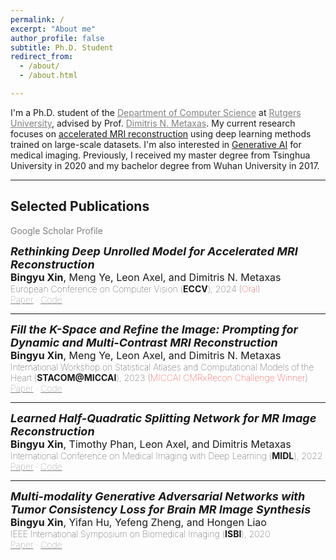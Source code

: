 ```yaml
---
permalink: /
excerpt: "About me"
author_profile: false
subtitle: Ph.D. Student
redirect_from: 
  - /about/
  - /about.html

---
```

I'm a Ph.D. student of the <a href="https://www.cs.rutgers.edu/" style="color:gray; text-decoration:underline;">Department of Computer Science</a>
 at <a href="https://www.rutgers.edu/" style="color:gray; text-decoration:underline;">Rutgers University</a>, advised by Prof. <a href="https://people.cs.rutgers.edu/~dnm/" style="color:gray; text-decoration:underline;">Dimitris N. Metaxas</a>. My current research focuses on <u>accelerated MRI reconstruction</u> using deep learning methods trained on large-scale datasets. I'm also interested in <u>Generative AI</u> for medical imaging. Previously, I received my master degree from Tsinghua University in 2020 and my bachelor degree from Wuhan University in 2017.


---

## Selected Publications

<a href="https://scholar.google.com/citations?user=ENG4A1gAAAAJ&hl=en&authuser=1" style="color:gray; text-decoration:none;">Google Scholar Profile</a>

<span style="font-size:18px; font-weight:bold; font-style:italic;">Rethinking Deep Unrolled Model for Accelerated MRI Reconstruction</span>  
<span style="font-size:16px; font-weight:normal;">**Bingyu Xin**, Meng Ye, Leon Axel, and Dimitris N. Metaxas</span>  
<span style="font-size:14px; font-weight:lighter;">European Conference on Computer Vision (**ECCV**), 2024 (<span style="color:red;">Oral</span>)</span>  
<span style="font-size:14px; font-weight:lighter;"><a href="https://www.ecva.net/papers/eccv_2024/papers_ECCV/papers/09565.pdf" style="color:gray; text-decoration:underline;">Paper</a> · <a href="https://github.com/hellopipu/PromptMR-plus" style="color:gray; text-decoration:underline;">Code</a></span>

---

<span style="font-size:18px; font-weight:bold; font-style:italic;">Fill the K-Space and Refine the Image: Prompting for Dynamic and Multi-Contrast MRI Reconstruction</span>  
<span style="font-size:16px; font-weight:normal;">**Bingyu Xin**, Meng Ye, Leon Axel, and Dimitris N. Metaxas</span>  
<span style="font-size:14px; font-weight:lighter;">International Workshop on Statistical Atlases and Computational Models of the Heart (**STACOM@MICCAI**), 2023 (<span style="color:red;">MICCAI CMRxRecon Challenge Winner</span>)</span>  
<span style="font-size:14px; font-weight:lighter;"><a href="https://arxiv.org/pdf/2309.13839.pdf" style="color:gray; text-decoration:underline;">Paper</a> · <a href="https://github.com/hellopipu/PromptMR" style="color:gray; text-decoration:underline;">Code</a></span>

---

<span style="font-size:18px; font-weight:bold; font-style:italic;">Learned Half-Quadratic Splitting Network for MR Image Reconstruction</span>  
<span style="font-size:16px; font-weight:normal;">**Bingyu Xin**, Timothy Phan, Leon Axel, and Dimitris Metaxas</span>  
<span style="font-size:14px; font-weight:lighter;">International Conference on Medical Imaging with Deep Learning (**MIDL**), 2022</span>  
<span style="font-size:14px; font-weight:lighter;"><a href="https://proceedings.mlr.press/v172/xin22a/xin22a.pdf" style="color:gray; text-decoration:underline;">Paper</a> · <a href="https://github.com/hellopipu/HQS-Net" style="color:gray; text-decoration:underline;">Code</a></span>

---

<span style="font-size:18px; font-weight:bold; font-style:italic;">Multi-modality Generative Adversarial Networks with Tumor Consistency Loss for Brain MR Image Synthesis</span>  
<span style="font-size:16px; font-weight:normal;">**Bingyu Xin**, Yifan Hu, Yefeng Zheng, and Hongen Liao</span>  
<span style="font-size:14px; font-weight:lighter;">IEEE International Symposium on Biomedical Imaging (**ISBI**), 2020</span>  
<span style="font-size:14px; font-weight:lighter;"><a href="https://ieeexplore.ieee.org/abstract/document/9098449/" style="color:gray; text-decoration:underline;">Paper</a> · <a href="https://github.com/hellopipu/TC-MGAN" style="color:gray; text-decoration:underline;">Code</a></span>
